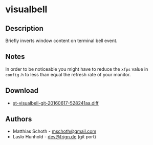 visualbell
==========

Description
-----------

Briefly inverts window content on terminal bell event.

Notes
-----

In order to be noticeable you might have to reduce the `xfps`
value in `config.h` to less than equal the refresh rate of your
monitor.

Download
--------

 * [st-visualbell-git-20160617-528241aa.diff](st-visualbell-git-20160617-528241aa.diff)

Authors
-------

 * Matthias Schoth - mschoth@gmail.com
 * Laslo Hunhold - dev@frign.de (git port)
